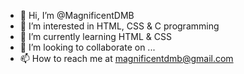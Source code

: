 - 👋 Hi, I’m @MagnificentDMB
- 👀 I’m interested in HTML, CSS & C programming
- 🌱 I’m currently learning HTML & CSS
- 💞️ I’m looking to collaborate on ...
- 📫 How to reach me at magnificentdmb@gmail.com

<!---
MagnificentDMB/MagnificentDMB is a ✨ special ✨ repository because its `README.md` (this file) appears on your GitHub profile.
You can click the Preview link to take a look at your changes.
--->
